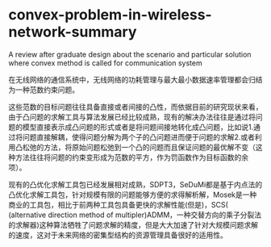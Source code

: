 # convex-problem-in-wireless-network-summary
A review after graduate design about the scenario and particular solution where convex method is called for communication system
  
  在无线网络的通信系统中，无线网络的功耗管理与最大最小数据速率管理都会归结为一种范数约束问题。 
  
  这些范数的目标问题往往具备直接或者间接的凸性，而依据目前的研究现状来看，由于凸问题的求解工具与算法发展已经比较成熟，现有的解决办法往往是通过将问题的模型直接表示成凸问题的形式或者是将问题间接地转化成凸问题，比如说1.通过将问题直接解耦，使得问题分解为两个子的凸问题进而便于问题的求解2.或者利用凸松弛的方法，将原始问题松弛到一个凸的问题而且保证问题的最优解不变（这种方法往往将问题的约束变形成为范数的平方，作为罚函数作为目标函数的余项）。
  
  现有的凸优化求解工具包已经发展相对成熟，SDPT3，SeDuMi都是基于内点法的凸优化求解工具包，针对规模有限的问题能够方便的求得解析解，Mosek是一种商业的工具包，相比于前两种工具包具备更快的求解性能(但是)，SCS( (alternative direction method of multipler)ADMM，一种交替方向的乘子分裂法的求解器)这种算法牺牲了问题求解的精度，但是大大加速了针对大规模问题求解的速度，这对于未来网络的密集型结构的资源管理具备很好的适用性。
